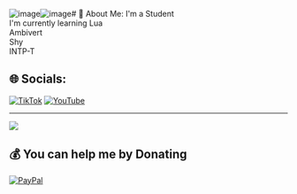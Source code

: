 ![image](https://github.com/Mizuukiii/Mizuukiii/assets/95535899/230639de-3e64-41f3-8bfc-8fa0b360c105)![image](https://github.com/Mizuukiii/Mizuukiii/assets/95535899/4b423c89-22fb-4a2f-888a-766ff0f649f6)# 💫 About Me:
I'm a Student<br>I'm currently learning Lua<br>Ambivert<br>Shy<br>INTP-T<br>


## 🌐 Socials:
[![TikTok](https://img.shields.io/badge/TikTok-%23000000.svg?logo=TikTok&logoColor=white)](https://tiktok.com/@ourkroni) [![YouTube](https://img.shields.io/badge/YouTube-%23FF0000.svg?logo=YouTube&logoColor=white)](https://www.youtube.com/@mizuki6360) 

---
[![](https://visitcount.itsvg.in/api?id=Mizuukiii&icon=0&color=0)](https://visitcount.itsvg.in)

  ## 💰 You can help me by Donating
  [![PayPal](https://img.shields.io/badge/PayPal-00457C?style=for-the-badge&logo=paypal&logoColor=white)](https://paypal.me/paypal.me/Saneon27) 

  
<!-- Proudly created with GPRM ( https://gprm.itsvg.in ) -->
